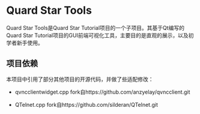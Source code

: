 # Quard Star Tools

Quard Star Tools是Quard Star Tutorial项目的一个子项目。其基于Qt编写的Quard Star Tutorial项目的GUI前端可视化工具，主要目的是直观的展示，以及初学者新手使用。

## 项目依赖

本项目中引用了部分其他项目的开源代码，并做了些适配修改：

- qvncclientwidget.cpp fork自https://github.com/anzyelay/qvncclient.git

- QTelnet.cpp fork自https://github.com/silderan/QTelnet.git

